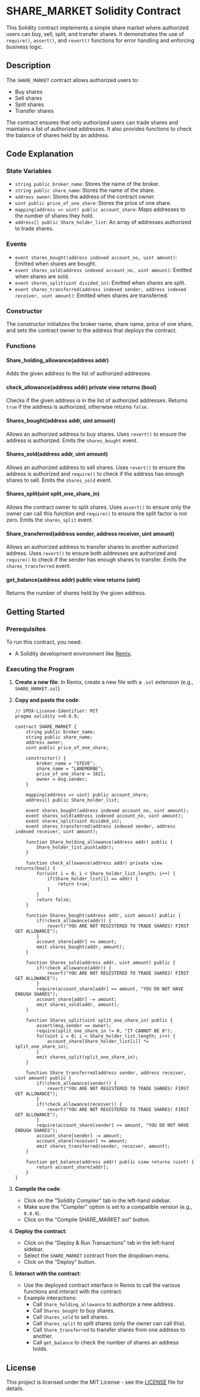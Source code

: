 # SHARE_MARKET Solidity Contract

This Solidity contract implements a simple share market where authorized users can buy, sell, split, and transfer shares. It demonstrates the use of `require()`, `assert()`, and `revert()` functions for error handling and enforcing business logic.

## Description

The `SHARE_MARKET` contract allows authorized users to:
- Buy shares
- Sell shares
- Split shares
- Transfer shares

The contract ensures that only authorized users can trade shares and maintains a list of authorized addresses. It also provides functions to check the balance of shares held by an address.

## Code Explanation

### State Variables

- `string public broker_name`: Stores the name of the broker.
- `string public share_name`: Stores the name of the share.
- `address owner`: Stores the address of the contract owner.
- `uint public price_of_one_share`: Stores the price of one share.
- `mapping(address => uint) public account_share`: Maps addresses to the number of shares they hold.
- `address[] public Share_holder_list`: An array of addresses authorized to trade shares.

### Events

- `event shares_bought(address indexed account_no, uint amount)`: Emitted when shares are bought.
- `event shares_sold(address indexed account_no, uint amount)`: Emitted when shares are sold.
- `event shares_split(uint divided_in)`: Emitted when shares are split.
- `event shares_transferred(address indexed sender, address indexed receiver, uint amount)`: Emitted when shares are transferred.

### Constructor

The constructor initializes the broker name, share name, price of one share, and sets the contract owner to the address that deploys the contract.

### Functions

#### Share_holding_allowance(address addr)

Adds the given address to the list of authorized addresses.

#### check_allowance(address addr) private view returns (bool)

Checks if the given address is in the list of authorized addresses. Returns `true` if the address is authorized, otherwise returns `false`.

#### Shares_bought(address addr, uint amount)

Allows an authorized address to buy shares. Uses `revert()` to ensure the address is authorized. Emits the `shares_bought` event.

#### Shares_sold(address addr, uint amount)

Allows an authorized address to sell shares. Uses `revert()` to ensure the address is authorized and `require()` to check if the address has enough shares to sell. Emits the `shares_sold` event.

#### Shares_split(uint split_one_share_in)

Allows the contract owner to split shares. Uses `assert()` to ensure only the owner can call this function and `require()` to ensure the split factor is not zero. Emits the `shares_split` event.

#### Share_transferred(address sender, address receiver, uint amount)

Allows an authorized address to transfer shares to another authorized address. Uses `revert()` to ensure both addresses are authorized and `require()` to check if the sender has enough shares to transfer. Emits the `shares_transferred` event.

#### get_balance(address addr) public view returns (uint)

Returns the number of shares held by the given address.

## Getting Started

### Prerequisites

To run this contract, you need:
- A Solidity development environment like [Remix](https://remix.ethereum.org/).

### Executing the Program

1. **Create a new file**: In Remix, create a new file with a `.sol` extension (e.g., `SHARE_MARKET.sol`).

2. **Copy and paste the code**:
    ```solidity
    // SPDX-License-Identifier: MIT
    pragma solidity >=0.8.9; 

    contract SHARE_MARKET {
        string public broker_name;
        string public share_name;
        address owner;
        uint public price_of_one_share;

        constructor() {
            broker_name = "STEVE";
            share_name = "LANEMORNE";
            price_of_one_share = 1021;
            owner = msg.sender;  
        }

        mapping(address => uint) public account_share;
        address[] public Share_holder_list;

        event shares_bought(address indexed account_no, uint amount);
        event shares_sold(address indexed account_no, uint amount);
        event shares_split(uint divided_in);
        event shares_transferred(address indexed sender, address indexed receiver, uint amount);

        function Share_holding_allowance(address addr) public {
            Share_holder_list.push(addr);
        }

        function check_allowance(address addr) private view returns(bool) {
            for(uint i = 0; i < Share_holder_list.length; i++) {
                if(Share_holder_list[i] == addr) {
                    return true;
                }
            }
            return false;
        }

        function Shares_bought(address addr, uint amount) public {
            if(!check_allowance(addr)) {
                revert("YOU ARE NOT REGISTERED TO TRADE SHARES! FIRST GET ALLOWANCE");
            }
            account_share[addr] += amount;
            emit shares_bought(addr, amount);
        }

        function Shares_sold(address addr, uint amount) public {
            if(!check_allowance(addr)) {
                revert("YOU ARE NOT REGISTERED TO TRADE SHARES! FIRST GET ALLOWANCE");
            }
            require(account_share[addr] >= amount, "YOU DO NOT HAVE ENOUGH SHARES");
            account_share[addr] -= amount;
            emit shares_sold(addr, amount);
        }

        function Shares_split(uint split_one_share_in) public {
            assert(msg.sender == owner);
            require(split_one_share_in != 0, "IT CANNOT BE 0");
            for(uint i = 0; i < Share_holder_list.length; i++) {
                account_share[Share_holder_list[i]] *= split_one_share_in);
            }
            emit shares_split(split_one_share_in);
        }

        function Share_transferred(address sender, address receiver, uint amount) public {
            if(!check_allowance(sender)) {
                revert("YOU ARE NOT REGISTERED TO TRADE SHARES! FIRST GET ALLOWANCE");
            }
            if(!check_allowance(receiver)) {
                revert("YOU ARE NOT REGISTERED TO TRADE SHARES! FIRST GET ALLOWANCE");
            }
            require(account_share[sender] >= amount, "YOU DO NOT HAVE ENOUGH SHARES");
            account_share[sender] -= amount;
            account_share[receiver] += amount;
            emit shares_transferred(sender, receiver, amount);
        }

        function get_balance(address addr) public view returns (uint) {
            return account_share[addr];
        }
    }
    ```

3. **Compile the code**:
    - Click on the "Solidity Compiler" tab in the left-hand sidebar.
    - Make sure the "Compiler" option is set to a compatible version (e.g., `0.8.9`).
    - Click on the "Compile SHARE_MARKET.sol" button.

4. **Deploy the contract**:
    - Click on the "Deploy & Run Transactions" tab in the left-hand sidebar.
    - Select the `SHARE_MARKET` contract from the dropdown menu.
    - Click on the "Deploy" button.

5. **Interact with the contract**:
    - Use the deployed contract interface in Remix to call the various functions and interact with the contract.
    - Example interactions:
        - Call `Share_holding_allowance` to authorize a new address.
        - Call `Shares_bought` to buy shares.
        - Call `Shares_sold` to sell shares.
        - Call `Shares_split` to split shares (only the owner can call this).
        - Call `Share_transferred` to transfer shares from one address to another.
        - Call `get_balance` to check the number of shares an address holds.

## License

This project is licensed under the MIT License - see the [LICENSE](LICENSE) file for details.
